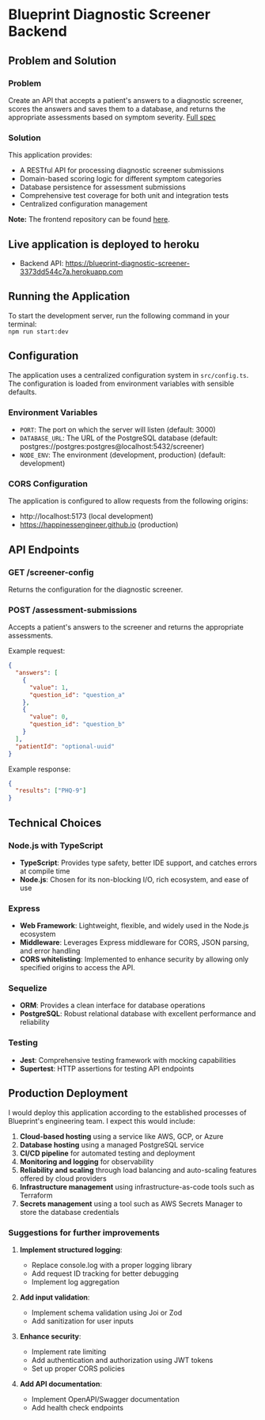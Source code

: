 # Blueprint Diagnostic Screener Backend

## Problem and Solution

### Problem
Create an API that accepts a patient's answers to a diagnostic screener, scores the answers and saves them to a database, and returns the appropriate assessments based on symptom severity.
[Full spec](https://github.com/blueprinthq/coding-exercise?tab=readme-ov-file)

### Solution
This application provides:
- A RESTful API for processing diagnostic screener submissions
- Domain-based scoring logic for different symptom categories
- Database persistence for assessment submissions
- Comprehensive test coverage for both unit and integration tests
- Centralized configuration management

**Note:** The frontend repository can be found [here](https://github.com/happinessEngineer/blueprint-diagnostic-screener-frontend).

## Live application is deployed to heroku
- Backend API: https://blueprint-diagnostic-screener-3373dd544c7a.herokuapp.com

## Running the Application
To start the development server, run the following command in your terminal:  
`npm run start:dev`

## Configuration

The application uses a centralized configuration system in `src/config.ts`. The configuration is loaded from environment variables with sensible defaults.

### Environment Variables

- `PORT`: The port on which the server will listen (default: 3000)
- `DATABASE_URL`: The URL of the PostgreSQL database (default: postgres://postgres:postgres@localhost:5432/screener)
- `NODE_ENV`: The environment (development, production) (default: development)

### CORS Configuration

The application is configured to allow requests from the following origins:
- http://localhost:5173 (local development)
- https://happinessengineer.github.io (production)

## API Endpoints

### GET /screener-config

Returns the configuration for the diagnostic screener.

### POST /assessment-submissions

Accepts a patient's answers to the screener and returns the appropriate assessments.

Example request:
```json
{
  "answers": [
    {
      "value": 1,
      "question_id": "question_a"
    },
    {
      "value": 0,
      "question_id": "question_b"
    }
  ],
  "patientId": "optional-uuid"
}
```

Example response:
```json
{
  "results": ["PHQ-9"]
}
```

## Technical Choices

### Node.js with TypeScript
- **TypeScript**: Provides type safety, better IDE support, and catches errors at compile time
- **Node.js**: Chosen for its non-blocking I/O, rich ecosystem, and ease of use

### Express
- **Web Framework**: Lightweight, flexible, and widely used in the Node.js ecosystem
- **Middleware**: Leverages Express middleware for CORS, JSON parsing, and error handling
- **CORS whitelisting**: Implemented to enhance security by allowing only specified origins to access the API.

### Sequelize
- **ORM**: Provides a clean interface for database operations
- **PostgreSQL**: Robust relational database with excellent performance and reliability

### Testing
- **Jest**: Comprehensive testing framework with mocking capabilities
- **Supertest**: HTTP assertions for testing API endpoints

## Production Deployment

I would deploy this application according to the established processes of Blueprint's engineering team. I expect this would include:

1. **Cloud-based hosting** using a service like AWS, GCP, or Azure
2. **Database hosting** using a managed PostgreSQL service
3. **CI/CD pipeline** for automated testing and deployment
4. **Monitoring and logging** for observability
5. **Reliability and scaling** through load balancing and auto-scaling features offered by cloud providers
6. **Infrastructure management** using infrastructure-as-code tools such as Terraform
7. **Secrets management** using a tool such as AWS Secrets Manager to store the database credentials


### Suggestions for further improvements

1. **Implement structured logging**:
   - Replace console.log with a proper logging library
   - Add request ID tracking for better debugging
   - Implement log aggregation

2. **Add input validation**:
   - Implement schema validation using Joi or Zod
   - Add sanitization for user inputs

3. **Enhance security**:
   - Implement rate limiting
   - Add authentication and authorization using JWT tokens
   - Set up proper CORS policies

4. **Add API documentation**:
   - Implement OpenAPI/Swagger documentation
   - Add health check endpoints